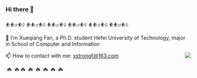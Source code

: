 ### Hi there 👋

⛹️⛹️‍♂️⛹️‍♀️ ⛹️⛹️‍♂️⛹️‍♀️ ⛹️⛹️‍♂️⛹️‍♀️ ⛹️⛹️‍♂️⛹️‍♀️ ⛹️⛹️‍♂️⛹️‍♀️ ⛹️⛹️‍♂️⛹️‍♀️

🔭 I'm Xueqiang Fan, a Ph.D. student Hefei University of Technology, major in School of Computer and Information

📫 How to contact with me: xstrongf@163.com
<img align="right" src="https://github-readme-stats.vercel.app/api?username=XueQiangFan=true&icon_color=CE1D2D&text_color=718096&bg_color=ffffff&hide_title=true" />


️ ☘️ ️ ☘️  ️☘️ ️ ☘️ ️ ☘️ ️ ☘️ ️ ☘️ ️ ☘️
